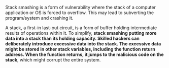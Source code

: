 Stack smashing is a form of vulnerability where the stack of a computer application or OS is forced to overflow. This may lead to subverting the program/system and crashing it.

A stack, a first-in last-out circuit, is a form of buffer holding intermediate results of operations within it. To simplify, **stack smashing putting more data into a stack than its holding capacity. Skilled hackers can deliberately introduce excessive data into the stack. The excessive data might be stored in other stack variables, including the function return address. When the function returns, it jumps to the malicious code on the stack**, which might corrupt the entire system.
